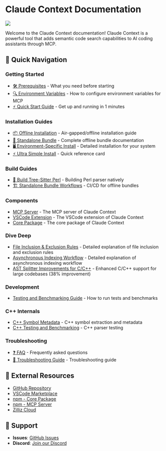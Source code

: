 # Claude Context Documentation
![](../assets/claude-context.png)

Welcome to the Claude Context documentation! Claude Context is a powerful tool that adds semantic code search capabilities to AI coding assistants through MCP.

## 🚀 Quick Navigation

### Getting Started
- [🛠️ Prerequisites](getting-started/prerequisites.md) - What you need before starting
- [🔍 Environment Variables](getting-started/environment-variables.md) - How to configure environment variables for MCP
- [⚡ Quick Start Guide](getting-started/quick-start.md) - Get up and running in 1 minutes

### Installation Guides
- [📦 Offline Installation](installation/OFFLINE_INSTALL_QUICKSTART.md) - Air-gapped/offline installation guide
- [🎁 Standalone Bundle](installation/STANDALONE_BUNDLE.md) - Complete offline bundle documentation
- [🖥️ Environment-Specific Install](installation/INSTALL_FOR_YOUR_ENVIRONMENT.md) - Detailed installation for your system
- [⚡ Ultra Simple Install](installation/ULTRA_SIMPLE_INSTALL.md) - Quick reference card

### Build Guides
- [🔨 Build Tree-Sitter Perl](builds/BUILD_TREE_SITTER_PERL.md) - Building Perl parser natively
- [🏗️ Standalone Bundle Workflows](builds/STANDALONE_BUNDLE_WORKFLOWS.md) - CI/CD for offline bundles

### Components
- [MCP Server](../packages/mcp/README.md) - The MCP server of Claude Context
- [VSCode Extension](../packages/vscode-extension/README.md) - The VSCode extension of Claude Context
- [Core Package](../packages/core/README.md) - The core package of Claude Context

### Dive Deep
- [File Inclusion & Exclusion Rules](dive-deep/file-inclusion-rules.md) - Detailed explanation of file inclusion and exclusion rules
- [Asynchronous Indexing Workflow](dive-deep/asynchronous-indexing-workflow.md) - Detailed explanation of asynchronous indexing workflow
- [AST Splitter Improvements for C/C++](dive-deep/ast-splitter-improvements.md) - Enhanced C/C++ support for large codebases (38% improvement)

### Development
- [Testing and Benchmarking Guide](development/testing-and-benchmarking.md) - How to run tests and benchmarks

### C++ Internals
- [C++ Symbol Metadata](cpp-internals/cpp-symbol-metadata.md) - C++ symbol extraction and metadata
- [C++ Testing and Benchmarking](cpp-internals/cpp-testing-and-benchmarking.md) - C++ parser testing

### Troubleshooting
- [❓ FAQ](troubleshooting/faq.md) - Frequently asked questions
- [🐛 Troubleshooting Guide](troubleshooting/troubleshooting-guide.md) - Troubleshooting guide

## 🔗 External Resources

- [GitHub Repository](https://github.com/zilliztech/claude-context)
- [VSCode Marketplace](https://marketplace.visualstudio.com/items?itemName=zilliz.semanticcodesearch)
- [npm - Core Package](https://www.npmjs.com/package/@zilliz/claude-context-core)
- [npm - MCP Server](https://www.npmjs.com/package/@zilliz/claude-context-mcp)
- [Zilliz Cloud](https://cloud.zilliz.com)

## 💬 Support

- **Issues**: [GitHub Issues](https://github.com/zilliztech/claude-context/issues)
- **Discord**: [Join our Discord](https://discord.gg/mKc3R95yE5)
